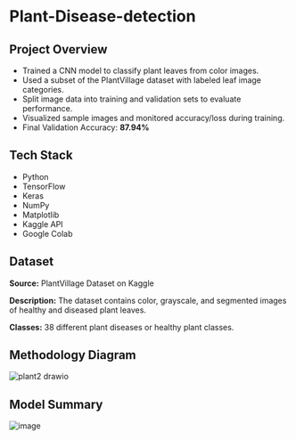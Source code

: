 # Plant-Disease-detection

## Project Overview
- Trained a CNN model to classify plant leaves from color images.
- Used a subset of the PlantVillage dataset with labeled leaf image categories.
- Split image data into training and validation sets to evaluate performance.
- Visualized sample images and monitored accuracy/loss during training.
- Final Validation Accuracy: **87.94%**
  
## Tech Stack 
- Python
- TensorFlow
- Keras
- NumPy
- Matplotlib
- Kaggle API
- Google Colab
  
## Dataset
**Source:** PlantVillage Dataset on Kaggle

**Description:** The dataset contains color, grayscale, and segmented images of healthy and diseased plant leaves.

**Classes:** 38 different plant diseases or healthy plant classes.

## Methodology Diagram
![plant2 drawio](https://github.com/user-attachments/assets/fec715dc-17f7-4852-8e1e-ee99c369628a)

## Model Summary
![image](https://github.com/user-attachments/assets/257f0cf8-404a-4ed0-90a0-36bf88ee886f)

